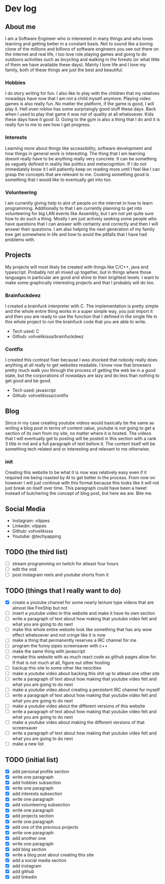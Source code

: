 # Dev log

## About me

I am a Software Engineer who is interested in many things and who loves learning and getting better
in a constant basis. Not to sound like a boring clone of the millions and billions of software engineers
you see out there on the internet and real life, I too love role playing games and going to do outdoors
activities such as bicycling and walking in the forests (or what little of them we have available these
days). Mainly I love life and I love my family, both of these things are just the best and beautiful.

### Hobbies

I do story writing for fun. I also like to play with the children that my relatives nowadays have now
that I am not a child myself anymore. Playing video games is also really fun. No matter the platform,
if the game is good, I will play it. Hell even roblox has some surprisingly good stuff these days.
Back when I used to play that game it was not of quality at all whatsoever. Kids these days have it good :D.
Going to the gym is also a thing that I do and it is really fun to me to see how I get progress.

### Interests

Learning more about things like accessibility, software development and how things in general work is
interesting. The thing that I am learning doesnt really have to be anything really very concrete. It can
be something as vaguely defined in reality like politics and metacognition. If I do not immediately know
it I will patiently keep on reading more until I feel like I can grasp the concepts that are relevant to
me. Cooking something good is something that I would like to eventually get into too.

### Volunteering

I am currently giving help to alot of people on the internet in how to learn programming. Additionally
to that I am currently planning to get into volunteering for big LAN events like Assembly, but I am not
yet quite sure how to do such a thing. Mostly I am just actively seeking some people who have questions
that I can answer with certainty and correctly and then I will answer their questions. I am also helping
the next generation of my family tree get somewhere in life and how to avoid the pitfalls that I have 
had problems with.

## Projects

My projects will most likely be created with things like C/C++, java and typescript. Probably not all
mixed up together, but in things where those languages in particular are good and shine to their brightest
levels. I want to make some graphically interesting projects and that I probably will do too.

### Brainfuckdeez

I created a brainfuck interpreter with C. The implementation is pretty simple and the whole entire thing
works in a super simple way, you just import it and then you are ready to use the function that I defined
in the single file in this whole project to run the brainfuck code that you are able to write.

- Tech used: C
- Github: vohvelikissa/brainfuckdeez

### Contfix

I created this contrast fixer because I was shocked that nobody really does anything at all really to get
websites readable. I know now that browsers pretty much walk you through the process of getting the web
be in a good state, but the corporations of nowadays are lazy and do less than nothing to get good and
be good.

- Tech used: javascript
- Github: vohvelikissa/contfix

## Blog

Since in my case creating youtube videos would basically be the same as writing a blog post in terms
of content value, youtube is not going to get a section of its own from my site, no matter where it
is hosted. The videos that I will eventually get to posting will be posted in this section with a
rank 3 title in md and a full paragraph of text before it. The content itself will be something
tech related and or interesting and relevant to me otherwise.

### init

Creating this website to be what it is now was relatively easy even if it required me being roasted by AI
to get better in the process. From now on however I will just continue with this format because this looks
like it will not just break on itself over time. This paragraph could have been a tweet instead of butchering
the concept of blog post, but here we are. Bite me.

## Social Media

- Instagram: vilppes
- Linkedin: vilppes
- Github: vohvelikissa
- Youtube: @techyapping

## TODO (the third list)

- [ ] stream programming on twitch for atleast four hours
- [ ] edit the vod
- [ ] post instagram reels and youtube shorts from it

## TODO (things that I really want to do)

- [X] create a youtube channel for some nearly lecture type videos that are almost like FireShip but not
- [ ] insert a youtube video in this website and make it have its own section
- [ ] write a paragraph of text about how making that youtube video felt and what you are going to do next
- [ ] make this whole entire website look like something that has any wow effect whatsoever and not cringe like it is now
- [ ] make a thing that permanently reserves a IRC channel for me
- [ ] program the funny pipes screensaver with c++
- [ ] make the same thing with javascript
- [ ] remake this website with as much react code as github pages allow for. If that is not much at all, figure out other hosting
- [ ] backup this site to some other like neocities
- [ ] make a youtube video about backing this shit up to atleast one other site
- [ ] write a paragraph of text about how making that youtube video felt and what you are going to do next
- [ ] make a youtube video about creating a persistent IRC channel for myself
- [ ] write a paragraph of text about how making that youtube video felt and what you are going to do next
- [ ] make a youtube video about the different versions of this website
- [ ] write a paragraph of text about how making that youtube video felt and what you are going to do next
- [ ] make a youtube video about making the different versions of that screensaver
- [ ] write a paragraph of text about how making that youtube video felt and what you are going to do next
- [ ] make a new list

## TODO (initial list)

- [X] add personal profile section
- [X] write one paragraph
- [X] add hobbies subsection
- [X] write one paragraph
- [X] add interests subsection
- [X] write one paragraph
- [X] add volunteering subsection
- [X] write one paragraph
- [X] add projects section
- [X] write one paragraph
- [X] add one of the previous projects
- [X] write one paragraph
- [X] add another one
- [X] write one paragraph
- [X] add blog section
- [X] write a blog post about creating this site
- [X] add a social media section
- [X] add instagram
- [X] add github
- [X] add linkedin
